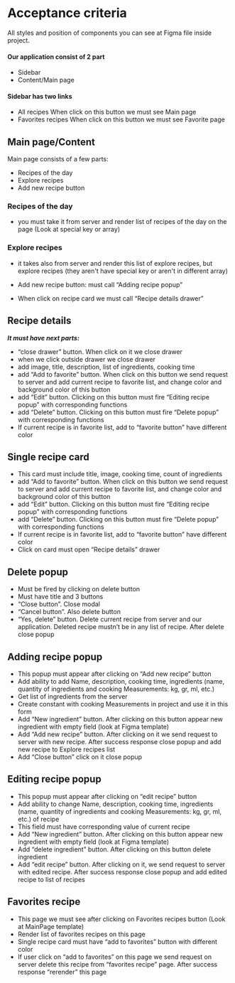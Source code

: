 # Acceptance criteria

All styles and position of components you can see at Figma file inside project.

#### Our application consist of 2 part

- Sidebar
- Content/Main page

#### Sidebar has two links

- All recipes
    When click on this button we must see Main page
- Favorites recipes
    When click on this button we must see Favorite page

## Main page/Content

Main page consists of a few parts:

- Recipes of the day
- Explore recipes
- Add new recipe button

### Recipes of the day

- you must take it from server and render list of recipes of the day on the page (Look at special key or array)

### Explore recipes

- it takes also from server and render this list of explore recipes, but explore recipes (they aren't have special key or aren't in different array)

- Add new recipe button: must call “Adding recipe popup”
- When click on recipe card we must call “Recipe details drawer”

## Recipe details

***It must have next parts:***

- “close drawer” button. When click on it we close drawer
- when we click outside drawer we close drawer
- add image, title, description, list of ingredients, cooking time
- add “Add to favorite” button. When click on this button we send request to server and add current recipe to favorite list, and change color and background color of this button
- add “Edit” button. Clicking on this button must fire “Editing recipe popup” with corresponding functions
- add “Delete” button. Clicking on this button must fire “Delete popup” with corresponding functions
- If current recipe is in favorite list, add to “favorite button” have different color

## Single recipe card

- This card must include title, image, cooking time, count of ingredients
- add “Add to favorite” button. When click on this button we send request to server and add current recipe to favorite list, and change color and background color of this button
- add “Edit” button. Clicking on this button must fire “Editing recipe popup” with corresponding functions
- add “Delete” button. Clicking on this button must fire “Delete popup” with corresponding functions
- If current recipe is in favorite list, add to “favorite button” have different color
- Click on card must open “Recipe details” drawer

## Delete popup

- Must be fired by clicking on delete button
- Must have title and 3 buttons
- “Close button”. Close modal
- “Cancel button”. Also delete button
- “Yes, delete” button. Delete current recipe from server and our application. Deleted recipe mustn’t be in any list of recipe. After delete close popup

## Adding recipe popup

- This popup must appear after clicking on “Add new recipe” button
- Add ability to add Name, description, cooking time, ingredients (name, quantity of ingredients and cooking Measurements: kg, gr, ml, etc.)
- Get list of ingredients from the server
- Create constant with cooking Measurements in project and use it in this form
- Add “New ingredient” button. After clicking on this button appear new ingredient with empty field (look at Figma template)
- Add “Add new recipe” button. After clicking on it we send request to server with new recipe.  After success response close popup and add new recipe to Explore recipes list
- Add “Close button” click on it close popup

## Editing recipe popup

- This popup must appear after clicking on “edit recipe” button
- Add ability to change Name, description, cooking time, ingredients (name, quantity of ingredients and cooking Measurements: kg, gr, ml, etc.) of recipe
- This field must have corresponding value of current recipe
- Add “New ingredient” button. After clicking on this button appear new ingredient with empty field (look at Figma template)
- Add “delete ingredient” button. After clicking on this button delete ingredient
- Add “edit recipe” button. After clicking on it, we send request to server with edited recipe.  After success response close popup and add edited recipe to list of recipes

## Favorites recipe

- This page we must see after clicking on Favorites recipes button (Look at MainPage template)
- Render list of favorites recipes on this page
- Single recipe card must have “add to favorites” button with different color
- If user click on “add to favorites” on this page we send request on server delete this recipe from “favorites recipe” page. After success response “rerender” this page
